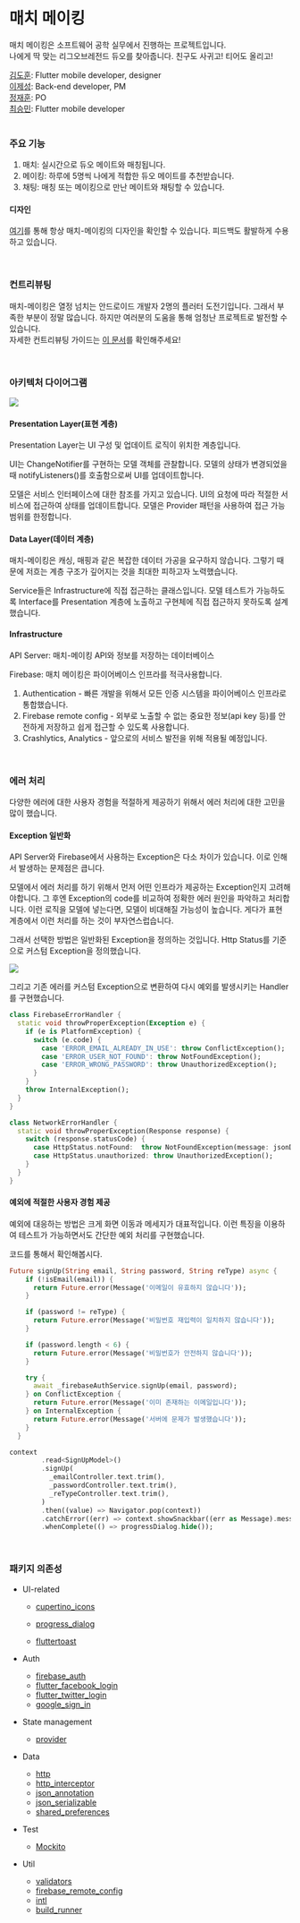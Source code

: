# 매치 메이킹

매치 메이킹은 소프트웨어 공학 실무에서 진행하는 프로젝트입니다.  
나에게 딱 맞는 리그오브레전드 듀오를 찾아줍니다. 친구도 사귀고! 티어도 올리고!  

[김도훈](https://github.com/kimdohun0104): Flutter mobile developer, designer  
[이제성](https://github.com/jepangLee): Back-end developer, PM  
[정재훈](https://github.com/littlemenu): PO  
[최승민](https://github.com/choi-seung-min): Flutter mobile developer  
<br>
### 주요 기능

1. 매치: 실시간으로 듀오 메이트와 매칭됩니다.
2. 메이킹: 하루에 5명씩 나에게 적합한 듀오 메이트를 추천받습니다.
3. 채팅: 매칭 또는 메이킹으로 만난 메이트와 채팅할 수 있습니다.

#### 디자인
[여기](https://xd.adobe.com/view/13d8f0bd-f764-4802-92f4-bab7e3029a1b-468b/grid)를 통해 항상 매치-메이킹의 디자인을 확인할 수 있습니다. 피드백도 활발하게 수용하고 있습니다. 

<br>

### 컨트리뷰팅
매치-메이킹은 열정 넘치는 안드로이드 개발자 2명의 플러터 도전기입니다. 그래서 부족한 부분이 정말 많습니다. 하지만 여러분의 도움을 통해 엄청난 프로젝트로 발전할 수 있습니다.  
자세한 컨트리뷰팅 가이드는 [이 문서](https://github.com/Team-DDG/Match-Making-Mobile/blob/master/CONTRIBUTING.md)를 확인해주세요!

<br>

### 아키텍처 다이어그램

![](https://user-images.githubusercontent.com/36754680/91151983-55dccb80-e6f9-11ea-8015-a89d7f9be022.jpg)

#### Presentation Layer(표현 계층)

Presentation Layer는 UI 구성 및 업데이트 로직이 위치한 계층입니다.  

UI는 ChangeNotifier를 구현하는 모델 객체를 관찰합니다. 모델의 상태가 변경되었을 때 notifyListeners()를 호출함으로써 UI를 업데이트합니다.  

모델은 서비스 인터페이스에 대한 참조를 가지고 있습니다. UI의 요청에 따라 적절한 서비스에 접근하여 상태를 업데이트합니다. 모델은 Provider 패턴을 사용하여 접근 가능 범위를 한정합니다. 

#### Data Layer(데이터 계층)

매치-메이킹은 캐싱, 매핑과 같은 복잡한 데이터 가공을 요구하지 않습니다. 그렇기 때문에 저흐는 계층 구조가 깊어지는 것을 최대한 피하고자 노력했습니다.  

Service들은 Infrastructure에 직접 접근하는 클래스입니다. 모델 테스트가 가능하도록 Interface를 Presentation 계층에 노출하고 구현체에 직접 접근하지 못하도록 설계했습니다. 

#### Infrastructure

 API Server: 매치-메이킹 API와 정보를 저장하는 데이터베이스

Firebase: 매치 메이킹은 파이어베이스 인프라를 적극사용합니다.

1.  Authentication - 빠른 개발을 위해서 모든 인증 시스템을 파이어베이스 인프라로 통합했습니다.
2. Firebase remote config - 외부로 노출할 수 없는 중요한 정보(api key 등)를 안전하게 저장하고 쉽게 접근할 수 있도록 사용합니다.
3. Crashlytics, Analytics - 앞으로의 서비스 발전을 위해 적용될 예정입니다. 

<br>

### 에러 처리

다양한 에러에 대한 사용자 경험을 적절하게  제공하기 위해서 에러 처리에 대한 고민을 많이 했습니다. 

#### Exception 일반화

API Server와 Firebase에서 사용하는 Exception은 다소 차이가 있습니다. 이로 인해서 발생하는 문제점은 큽니다.  

모델에서 에러 처리를 하기 위해서 먼저 어떤 인프라가 제공하는 Exception인지 고려해야합니다. 그 후엔 Exception의 code를 비교하여 정확한 에러 원인을 파악하고 처리합니다. 이런 로직을 모델에 넣는다면, 모델이 비대해질 가능성이 높습니다. 게다가 표현 계층에서 이런 처리를 하는 것이 부자연스럽습니다.  

그래서 선택한 방법은 일반화된 Exception을 정의하는 것입니다. Http Status를 기준으로 커스텀 Exception을 정의했습니다.

![](https://user-images.githubusercontent.com/36754680/91159256-c63c1a80-e702-11ea-8049-3e087baeb06f.png)

 그리고 기존 에러를 커스텀 Exception으로 변환하여 다시 예외를 발생시키는 Handler를 구현했습니다. 

```  dart
class FirebaseErrorHandler {
  static void throwProperException(Exception e) {
    if (e is PlatformException) {
      switch (e.code) {
        case 'ERROR_EMAIL_ALREADY_IN_USE': throw ConflictException();
        case 'ERROR_USER_NOT_FOUND': throw NotFoundException();
        case 'ERROR_WRONG_PASSWORD': throw UnauthorizedException();
      }
    }
    throw InternalException();
  }
}

class NetworkErrorHandler {
  static void throwProperException(Response response) {
    switch (response.statusCode) {
      case HttpStatus.notFound:  throw NotFoundException(message: jsonDecode(response.body)['message']);
      case HttpStatus.unauthorized: throw UnauthorizedException();
    }
  }
}
```

#### 예외에 적절한 사용자 경험 제공

예외에 대응하는 방법은 크게 화면 이동과 메세지가 대표적입니다. 이런 특징을 이용하여 테스트가 가능하면서도 간단한 예외 처리를 구현했습니다.

코드를 통해서 확인해봅시다.

``` dart
Future signUp(String email, String password, String reType) async {
    if (!isEmail(email)) {
      return Future.error(Message('이메일이 유효하지 않습니다'));
    }

    if (password != reType) {
      return Future.error(Message('비밀번호 재입력이 일치하지 않습니다'));
    }

    if (password.length < 6) {
      return Future.error(Message('비밀번호가 안전하지 않습니다'));
    }

    try {
      await _firebaseAuthService.signUp(email, password);
    } on ConflictException {
      return Future.error(Message('이미 존재하는 이메일입니다'));
    } on InternalException {
      return Future.error(Message('서버에 문제가 발생했습니다'));
    }
  }

context
        .read<SignUpModel>()
        .signUp(
          _emailController.text.trim(),
          _passwordController.text.trim(),
          _reTypeController.text.trim(),
        )
        .then((value) => Navigator.pop(context))
        .catchError((err) => context.showSnackbar((err as Message).message))
        .whenComplete(() => progressDialog.hide());
```

<br>

### 패키지 의존성

* UI-related

  - [cupertino_icons](https://pub.dev/packages/cupertino_icons)

  - [progress_dialog](https://pub.dev/packages/progress_dialog)
  - [fluttertoast](https://pub.dev/packages/fluttertoast)

* Auth

  * [firebase_auth](https://pub.dev/packages/firebase_auth)
  * [flutter_facebook_login](https://pub.dev/packages/flutter_facebook_login)
  * [flutter_twitter_login](https://pub.dev/packages/flutter_twitter_login)
  * [google_sign_in](https://pub.dev/packages/google_sign_in)

* State management

  * [provider](https://pub.dev/packages/provider)

* Data

  * [http](https://pub.dev/packages/http)
  * [http_interceptor](https://pub.dev/packages/http_interceptor)
  * [json_annotation](https://pub.dev/packages/json_annotation)
  * [json_serializable](https://pub.dev/packages/json_serializable)
  * [shared_preferences](https://pub.dev/packages/shared_preferences)

* Test

  * [Mockito](https://pub.dev/packages/mockito)

* Util
  * [validators](https://pub.dev/packages/validators)
  * [firebase_remote_config](https://pub.dev/packages/firebase_remote_config)
  * [intl](https://pub.dev/packages/intl)
  * [build_runner](https://pub.dev/packages/build_runner)
